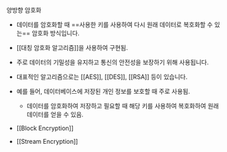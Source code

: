 양방향 암호화
- 데이터를 암호화할 때 ==사용한 키를 사용하여 다시 원래 데이터로 복호화할 수 있는== 암호화 방식입니다.
- [[대칭 암호화 알고리즘]]을 사용하여 구현됨.
- 주로 데이터의 기밀성을 유지하고 통신의 안전성을 보장하기 위해 사용됩니다.
- 대표적인 알고리즘으로는 [[AES]], [[DES]], [[RSA]] 등이 있습니다.
- 예를 들어, 데이터베이스에 저장된 개인 정보를 보호할 때 주로 사용됨.
	- 데이터를 암호화하여 저장하고 필요할 때 해당 키를 사용하여 복호화하여 원래 데이터를 얻을 수 있음.


- [[Block Encryption]]
- [[Stream Encryption]]

